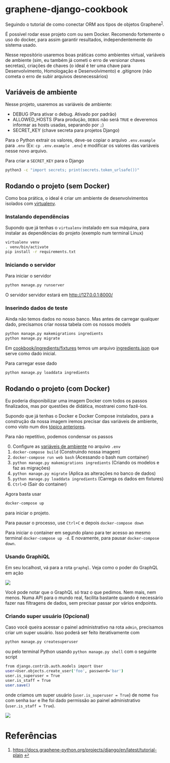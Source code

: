 # graphene-django-cookbook

Seguindo o tutorial de como conectar ORM aos tipos de objetos Graphene<sup id="id1">[1](#graphene-django)</sup>.

É possível rodar esse projeto com ou sem Docker. Recomendo fortemente o uso do docker, para assim garantir resultados, independentemente do sistema usado.

Nesse repositório usaremos boas práticas como ambientes virtual, variáveis de ambiente (sim, eu também já cometi o erro de versionar chaves secretas), criações de chaves (o ideal é ter uma chave para Desenvolvimento, Homologação e Desenvolvimento) e .gitignore (não cometa o erro de subir arquivos desnecessários)

## Variáveis de ambiente

Nesse projeto, usaremos as variáveis de ambiente:

- DEBUG (Para ativar o debug. Ativado por padrão)
- ALLOWED_HOSTS (Para produção, `DEBUG` não será `TRUE` e deveremos informar as hosts usadas, separando por `;`)
- SECRET_KEY (chave secreta para projetos Django)

Para o Python extrair os valores, deve-se copiar o arquivo `.env.example` para `.env` (Ex: `cp .env.example .env`) e modificar os valores das variáveis nesse novo arquivo.

Para criar a `SECRET_KEY` para o Django

```bash
python3 -c "import secrets; print(secrets.token_urlsafe())"
```

## Rodando o projeto (sem Docker)

Como boa prática, o ideal é criar um ambiente de desenvolvimentos isolados com [virtualenv](https://pypi.org/project/virtualenv/). 


### Instalando dependências

Supondo que já tenhas o `virtualenv` instalado em sua máquina, para instalar as dependências do projeto (exemplo num terminal Linux)

```bash
virtualenv venv
. venv/bin/activate
pip install -r requirements.txt
```

### Iniciando o servidor

Para iniciar o servidor

```bash
python manage.py runserver
```

O servidor servidor estará em http://127.0.0.1:8000/


### Inserindo dados de teste

Ainda não temos dados no nosso banco. Mas antes de carregar qualquer dado, precisamos criar nossa tabela com os nossos models

```bash
python manage.py makemigrations ingredients
python manage.py migrate
```

Em [cookbook/ingredients/fixtures](https://github.com/cauachagas/graphene-django-cookbook/tree/main/cookbook/ingredients/fixtures) temos um arquivo [ingredients.json](https://raw.githubusercontent.com/cauachagas/graphene-django-cookbook/main/cookbook/ingredients/fixtures/ingredients.json) que serve como dado inicial.

Para carregar esse dado

```bash
python manage.py loaddata ingredients
```

## Rodando o projeto (com Docker)

Eu poderia disponibilizar uma imagem Docker com todos os passos finalizados, mas por questões de didática, mostrarei como fazê-los.

Supondo que já tenhas o Docker e Docker Compose instalados, para a construção da nossa imagem iremos precisar das variáveis de ambiente, como visto num dos [tópico anteriores](#vari%C3%A1veis-de-ambiente). 

Para não repetitivo, podemos condensar os passos

0. Configure as [variáveis de ambiente](#vari%C3%A1veis-de-ambiente) no arquivo `.env`
1. `docker-compose build` (Construindo nossa imagem)
2. `docker-compose run web bash` (Acessando o bash num container)
3. `python manage.py makemigrations ingredients` (Criando os modelos e faz as migrações)
4. `python manage.py migrate` (Aplica as alterações no banco de dados)
5. `python manage.py loaddata ingredients` (Carrega os dados em fixtures)
6. `Ctrl+D` (Sair do container)


Agora basta usar

```bash
docker-compose up
```

para iniciar o projeto. 

Para pausar o processo, use `Ctrl+C` e depois `docker-compose down`

Para iniciar o container em segundo plano para ter acesso ao mesmo terminal `docker-compose up -d`. E novamente, para pausar `docker-compose down`. 


### Usando GraphiQL

Em seu localhost, vá para a rota `graphql`. Veja como o poder do GraphQL em ação

![](https://drive.google.com/uc?export=view&id=10Lgf2YMC2tMQo8F6HKNLR1cZzS4VsbaJ)


Você pode notar que o GraphQL só traz o que pedimos. Nem mais, nem menos. Numa API para o mundo real, facilita bastante quando é necessário fazer nas filtragens de dados, sem precisar passar por vários endpoints.


### Criando super usuário (Opcional)

Caso você queira acessar o painel administrativo na rota `admin`, precisamos criar um super usuário. Isso poderá ser feito iterativamente com

```bash
python manage.py createsuperuser
```

ou pelo terminal Python usando `python manage.py shell` com o seguinte script

```bash
from django.contrib.auth.models import User
user=User.objects.create_user('foo', password='bar')
user.is_superuser = True
user.is_staff = True
user.save()
```

onde criamos um super usuário (`user.is_superuser = True`) de nome `foo` com senha `bar` e lhe foi dado permissão ao painel administrativo (`user.is_staff = True`).

![](https://drive.google.com/uc?export=view&id=1GdJvHPn3mlMpE6h3yd2m4Yii1IiKISj8)


# Referências

1. <b id="graphene-django"></b> https://docs.graphene-python.org/projects/django/en/latest/tutorial-plain [↩](#id1) 
